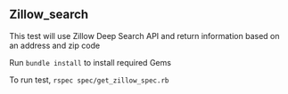 ## Zillow_search
This test will use Zillow Deep Search API and return information based on an address and zip code

Run `bundle install` to install required Gems 

To run test, `rspec spec/get_zillow_spec.rb`
